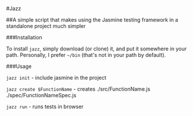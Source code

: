 #Jazz

##A simple script that makes using the Jasmine testing framework in a standalone project much simpler

###Installation

To install `jazz`, simply download (or clone) it, and put it somewhere in your path. Personally, I prefer `~/bin` (that's not in your path by default).

###Usage

`jazz init`                  - include jasmine in the project

`jazz create $FunctionName`  - creates ./src/FunctionName.js ./spec/FunctionNameSpec.js

`jazz run`                   - runs tests in browser


